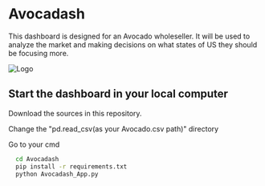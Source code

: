 
# Avocadash

This dashboard is designed for an Avocado wholeseller. It will be used to analyze the market and making decisions on what states of US they should be focusing more.




![Logo](https://daily.jstor.org/wp-content/uploads/2017/05/avocado_1050x700.jpg)


## Start the dashboard in your local computer

Download the sources in this repository.

Change the "pd.read_csv(as your Avocado.csv path)" directory

Go to your cmd

```bash
  cd Avocadash
  pip install -r requirements.txt
  python Avocadash_App.py
```
    
